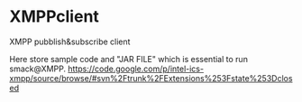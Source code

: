 # XMPPclient
XMPP pubblish&amp;subscribe client

Here store sample code and "JAR FILE" which is essential to run smack@XMPP.
https://code.google.com/p/intel-ics-xmpp/source/browse/#svn%2Ftrunk%2FExtensions%253Fstate%253Dclosed

